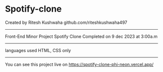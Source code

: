 # Spotify-clone
Created by Ritesh Kushwaha 
github.com/riteshkushwaha497
******************************************************************************
Front-End Minor Project
Spotify Clone
Completed on 9 dec 2023 at 3:00a.m

******************************************************************************
languages used HTML, CSS only
******************************************************************************
You can see this project live on 
https://spotify-clone-phi-neon.vercel.app/
